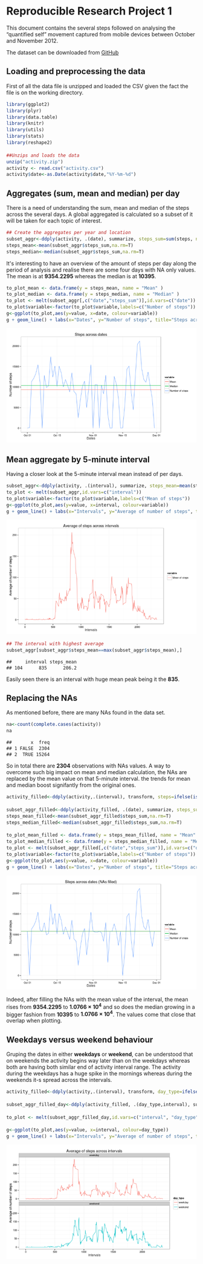Reproducible Research Project 1
========================================================

This document contains the several steps followed on analysing the “quantified self” movement captured from mobile devices between October and November 2012.

The dataset can be downloaded from [GitHub](https://github.com/rdpeng/RepData_PeerAssessment1)

## Loading and preprocessing the data

First of all the data file is unzipped and loaded the CSV given the fact the file is on the working directory.


```r
library(ggplot2)
library(plyr)
library(data.table)
library(knitr)
library(utils)
library(stats)
library(reshape2)

##Unzips and loads the data
unzip("activity.zip")
activity <- read.csv("activity.csv")
activity$date<-as.Date(activity$date,"%Y-%m-%d")
```

## Aggregates (sum, mean and median) per day
There is a need of understanding the sum, mean and median of the steps across the several days. A global aggregated is calculated so a subset of it will be taken for each topic of interest.



```r
## Create the aggregates per year and location
subset_aggr<-ddply(activity, .(date), summarize, steps_sum=sum(steps, na.rm=T)) 
steps_mean<-mean(subset_aggr$steps_sum,na.rm=T)
steps_median<-median(subset_aggr$steps_sum,na.rm=T)
```

It's interesting to have an overview of the amount of steps per day along the period of analysis and realise there are some four days with NA only values. The mean is at **9354.2295** whereas the median is at **10395**.



```r
to_plot_mean <- data.frame(y = steps_mean, name = "Mean" )
to_plot_median <- data.frame(y = steps_median, name = "Median" )
to_plot <- melt(subset_aggr[,c("date","steps_sum")],id.vars=c("date"))
to_plot$variable<-factor(to_plot$variable,labels=c("Number of steps"))
g<-ggplot(to_plot,aes(y=value, x=date, colour=variable))
g + geom_line() + labs(x="Dates", y="Number of steps", title="Steps across dates") + theme_bw() + geom_hline(aes(yintercept=y, colour=name), data=to_plot_mean, show_guide=TRUE) + geom_hline(aes(yintercept=y, colour=name), data=to_plot_median, show_guide=TRUE) 
```

![plot of chunk unnamed-chunk-3](figure/unnamed-chunk-3.png) 

## Mean aggregate by 5-minute interval

Having a closer look at the 5-minute interval mean instead of per days. 


```r
subset_aggr<-ddply(activity, .(interval), summarize, steps_mean=mean(steps, na.rm=T)) 
to_plot <- melt(subset_aggr,id.vars=c("interval"))
to_plot$variable<-factor(to_plot$variable,labels=c("Mean of steps"))
g<-ggplot(to_plot,aes(y=value, x=interval, colour=variable))
g + geom_line() + labs(x="Intervals", y="Average of number of steps", title="Average of steps across intervals") + theme_bw()
```

![plot of chunk unnamed-chunk-4](figure/unnamed-chunk-4.png) 

```r
## The interval with highest average
subset_aggr[subset_aggr$steps_mean==max(subset_aggr$steps_mean),]
```

```
##     interval steps_mean
## 104      835      206.2
```

Easily seen there is an interval with huge mean peak being it the **835**.

## Replacing the NAs
As mentioned before, there are many NAs found in the data set.


```r
na<-count(complete.cases(activity))
na
```

```
##       x  freq
## 1 FALSE  2304
## 2  TRUE 15264
```

So in total there are **2304** observations with NAs values. A way to overcome such big impact on mean and median calculation, the NAs are replaced by the mean value on that 5-minute interval. the trends for mean and median boost signifantly from the original ones.


```r
activity_filled<-ddply(activity,.(interval), transform, steps=ifelse(is.na(steps), mean(steps, na.rm=TRUE),steps))

subset_aggr_filled<-ddply(activity_filled, .(date), summarize, steps_sum=sum(steps, na.rm=T)) 
steps_mean_filled<-mean(subset_aggr_filled$steps_sum,na.rm=T)
steps_median_filled<-median(subset_aggr_filled$steps_sum,na.rm=T)

to_plot_mean_filled <- data.frame(y = steps_mean_filled, name = "Mean" )
to_plot_median_filled <- data.frame(y = steps_median_filled, name = "Median" )
to_plot <- melt(subset_aggr_filled[,c("date","steps_sum")],id.vars=c("date"))
to_plot$variable<-factor(to_plot$variable,labels=c("Number of steps"))
g<-ggplot(to_plot,aes(y=value, x=date, colour=variable))
g + geom_line() + labs(x="Dates", y="Number of steps", title="Steps across dates (NAs filled)") + theme_bw() + geom_hline(aes(yintercept=y, colour=name), data=to_plot_mean_filled, show_guide=TRUE) + geom_hline(aes(yintercept=y, colour=name), data=to_plot_median_filled, show_guide=TRUE) 
```

![plot of chunk unnamed-chunk-6](figure/unnamed-chunk-6.png) 

Indeed, after filling the NAs with the mean value of the interval, the mean rises from **9354.2295** to **1.0766 &times; 10<sup>4</sup>** and so does the median growing in a bigger fashion from **10395** to **1.0766 &times; 10<sup>4</sup>**. The values come that close that overlap when plotting.

## Weekdays versus weekend behaviour
Gruping the dates in either **weekdays** or **weekend**, can be understood that on weekends the activity begins way later than on the weekdays whereas both are having both similar end of activity interval range. The activity during the weekdays has a huge spike in the mornings whereas during the weekends it-s spread across the intervals.


```r
activity_filled<-ddply(activity,.(interval), transform, day_type=ifelse(weekdays(date) %in% c("Saturday","Sunday"),"weekend","weekday")) ## Elsewhere to use factor on that column

subset_aggr_filled_day<-ddply(activity_filled, .(day_type,interval), summarize, steps_mean=mean(steps, na.rm=T))

to_plot <- melt(subset_aggr_filled_day,id.vars=c("interval", "day_type"))

g<-ggplot(to_plot,aes(y=value, x=interval, colour=day_type))
g + geom_line() + labs(x="Intervals", y="Average of number of steps", title="Average of steps across intervals") + theme_bw() + facet_grid(. ~ day_type) + facet_wrap(~day_type, nrow=2, ncol=1)
```

![plot of chunk unnamed-chunk-7](figure/unnamed-chunk-7.png) 

